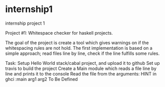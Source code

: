 # internship1
internship project 1

Project #1: Whitespace checker for haskell projects. 

The goal of the project is create a tool which gives warnings on if the whitespacing rules are not hold. The first implementation is based on a simple approach; read files line by line, check if the line fulfills some rules.

Task:
Setup Hello World stack/cabal project, and upload it to github
Set up travis to build the project
Create a Main module which reads a file line by line and prints it to the console
Read the file from the arguments: HINT in ghci :main arg1 arg2
To Be Defined

